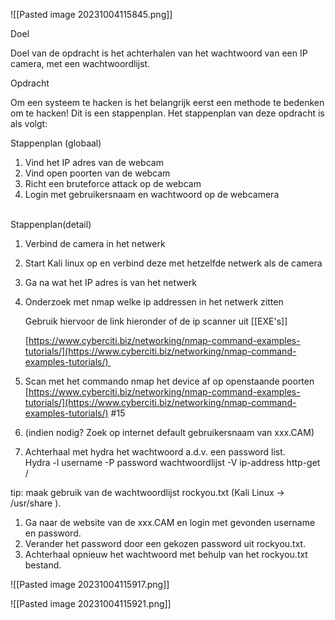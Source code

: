 ![[Pasted image 20231004115845.png]]


Doel

Doel van de opdracht is het achterhalen van het wachtwoord van een IP camera, met een wachtwoordlijst.

Opdracht

Om een systeem te hacken is het belangrijk eerst een methode te bedenken om te hacken! Dit is een stappenplan. Het stappenplan van deze opdracht is als volgt:

Stappenplan (globaal)

1. Vind het IP adres van de webcam
2. Vind open poorten van de webcam
3. Richt een bruteforce attack op de webcam
4. Login met gebruikersnaam en wachtwoord op de webcamera  
     

Stappenplan(detail)

1. Verbind de camera in het netwerk
2. Start Kali linux op en verbind deze met hetzelfde netwerk als de camera
3. Ga na wat het IP adres is van het netwerk
4. Onderzoek met nmap welke ip addressen in het netwerk zitten  

   Gebruik hiervoor de link hieronder of de ip scanner uit [[EXE's]]

    [https://www.cyberciti.biz/networking/nmap-command-examples-tutorials/](https://www.cyberciti.biz/networking/nmap-command-examples-tutorials/) 
5. Scan met het commando nmap het device af op openstaande poorten  
    [https://www.cyberciti.biz/networking/nmap-command-examples-tutorials/](https://www.cyberciti.biz/networking/nmap-command-examples-tutorials/) #15
6. (indien nodig? Zoek op internet default gebruikersnaam van xxx.CAM)
7. Achterhaal met hydra het wachtwoord a.d.v. een password list.  
    Hydra -l username -P password wachtwoordlijst -V ip-address http-get /

tip: maak gebruik van de wachtwoordlijst rockyou.txt (Kali Linux → /usr/share ).

1. Ga naar de website van de xxx.CAM en login met gevonden username en password.
2. Verander het password door een gekozen password uit rockyou.txt.
3. Achterhaal opnieuw het wachtwoord met behulp van het rockyou.txt bestand.

![[Pasted image 20231004115917.png]]

![[Pasted image 20231004115921.png]]